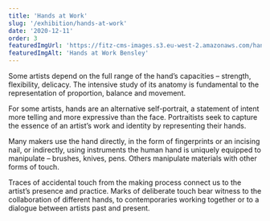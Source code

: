 ```yaml
---
title: 'Hands at Work'
slug: '/exhibition/hands-at-work'
date: '2020-12-11'
order: 3
featuredImgUrl: 'https://fitz-cms-images.s3.eu-west-2.amazonaws.com/hand-of-frank-auerbach.png'
featuredImgAlt: 'Hands at Work Bensley'
---
```


Some artists depend on the full range of the hand’s capacities – strength, flexibility, delicacy. The intensive study of its anatomy is fundamental to the representation of proportion, balance and movement.

For some artists, hands are an alternative self-portrait, a statement of intent more telling and more expressive than the face. Portraitists seek to capture the essence of an artist’s work and identity by representing their hands.

Many makers use the hand directly, in the form of fingerprints or an incising nail, or indirectly, using instruments the human hand is uniquely equipped to manipulate – brushes, knives, pens. Others manipulate materials with other forms of touch.

Traces of accidental touch from the making process connect us to the artist’s presence and practice. Marks of deliberate touch bear witness to the collaboration of different hands, to contemporaries working together or to a dialogue between artists past and present.
